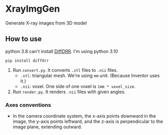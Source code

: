 # XrayImgGen
Generate X-ray images from 3D model

## How to use
python 3.8 can't install [DiffDRR](https://github.com/eigenvivek/DiffDRR). I'm using python 3.10
```shell
pip install diffdrr
```
1. Run `convert.py`. It converts `.stl` files to `.nii` files.
    * `.stl`: triangular mesh. We're using `mm` unit. (Because Inventor uses it.)
    * `.nii`: voxel. One side of one voxel is `1mm * voxel_size`.
2. Run `render.py`. It renders `.nii` files with given angles.


### Axes conventions
* In the camera coordinate system, the x-axis points downward in the image, the y-axis points leftward, and the z-axis is perpendicular to the image plane, extending outward.
